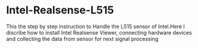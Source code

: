 # Intel-Realsense-L515
This the step by step instruction to Handle the L515 sensor of Intel.Here I discribe how to install Intel Realsense Viewer, connecting hardware devices and collecting the data from sensor for next signal processing 
